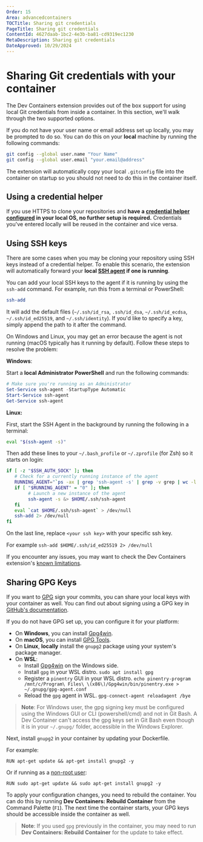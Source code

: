 ```yaml
---
Order: 15
Area: advancedcontainers
TOCTitle: Sharing git credentials
PageTitle: Sharing git credentials
ContentId: 4627daab-1bc2-4e3b-ba81-cd9319ec1230
MetaDescription: Sharing git credentials
DateApproved: 10/29/2024
---
```


# Sharing Git credentials with your container

The Dev Containers extension provides out of the box support for using local Git credentials from inside a container. In this section, we'll walk through the two supported options.

If you do not have your user name or email address set up locally, you may be prompted to do so. You can do this on your **local** machine by running the following commands:

```bash
git config --global user.name "Your Name"
git config --global user.email "your.email@address"
```

The extension will automatically copy your local `.gitconfig` file into the container on startup so you should not need to do this in the container itself.

## Using a credential helper

If you use HTTPS to clone your repositories and **have a [credential helper configured](https://docs.github.com/get-started/getting-started-with-git/caching-your-github-credentials-in-git) in your local OS, no further setup is required.** Credentials you've entered locally will be reused in the container and vice versa.

## Using SSH keys

There are some cases when you may be cloning your repository using SSH keys instead of a credential helper. To enable this scenario, the extension will automatically forward your **local [SSH agent](https://www.ssh.com/ssh/agent) if one is running**.

You can add your local SSH keys to the agent if it is running by using the `ssh-add` command. For example, run this from a terminal or PowerShell:

```bash
ssh-add
```

It will add the default files (`~/.ssh/id_rsa`, `.ssh/id_dsa`, `~/.ssh/id_ecdsa`, `~/.ssh/id_ed25519`, and `~/.ssh/identity`). If you'd like to specify a key, simply append the path to it after the command.

On Windows and Linux, you may get an error because the agent is not running (macOS typically has it running by default). Follow these steps to resolve the problem:

**Windows**:

Start a **local Administrator PowerShell** and run the following commands:

```powershell
# Make sure you're running as an Administrator
Set-Service ssh-agent -StartupType Automatic
Start-Service ssh-agent
Get-Service ssh-agent
```

**Linux:**

First, start the SSH Agent in the background by running the following in a terminal:

```bash
eval "$(ssh-agent -s)"
```

Then add these lines to your `~/.bash_profile` or `~/.zprofile` (for Zsh) so it starts on login:

```bash
if [ -z "$SSH_AUTH_SOCK" ]; then
   # Check for a currently running instance of the agent
   RUNNING_AGENT="`ps -ax | grep 'ssh-agent -s' | grep -v grep | wc -l | tr -d '[:space:]'`"
   if [ "$RUNNING_AGENT" = "0" ]; then
        # Launch a new instance of the agent
        ssh-agent -s &> $HOME/.ssh/ssh-agent
   fi
   eval `cat $HOME/.ssh/ssh-agent` > /dev/null
   ssh-add 2> /dev/null
fi
```

On the last line, replace `<your ssh key>` with your specific ssh key.

For example `ssh-add $HOME/.ssh/id_ed25519 2> /dev/null`

If you encounter any issues, you may want to check the Dev Containers extension's [known limitations](/docs/devcontainers/containers.md#known-limitations).

## Sharing GPG Keys

If you want to [GPG](https://www.gnupg.org/) sign your commits, you can share your local keys with your container as well. You can find out about signing using a GPG key in [GitHub's documentation](https://docs.github.com/authentication/managing-commit-signature-verification).

If you do not have GPG set up, you can configure it for your platform:

* On **Windows**, you can install [Gpg4win](https://www.gpg4win.org/).
* On **macOS**, you can install [GPG Tools](https://gpgtools.org/).
* On **Linux**, **locally** install the `gnupg2` package using your system's package manager.
* On **WSL**:
  * Install [Gpg4win](https://www.gpg4win.org/) on the Windows side.
  * Install `gpg` in your WSL distro. `sudo apt install gpg`
  * Register a `pinentry` GUI in your WSL distro. `echo pinentry-program /mnt/c/Program\ Files\ \(x86\)/Gpg4win/bin/pinentry.exe > ~/.gnupg/gpg-agent.conf`
  * Reload the `gpg` agent in WSL. `gpg-connect-agent reloadagent /bye`

>**Note**: For Windows user, the gpg signing key must be configured using the Windows GUI or CLI (powershell/cmd) and not in Git Bash. A Dev Container can't access the gpg keys set in Git Bash even though it is in your `~/.gnupg/` folder, accessible in the Windows Explorer.

Next, install `gnupg2` in your container by updating your Dockerfile.

For example:

```docker
RUN apt-get update && apt-get install gnupg2 -y
```

Or if running as a [non-root user](/remote/advancedcontainers/add-nonroot-user.md):

```docker
RUN sudo apt-get update && sudo apt-get install gnupg2 -y
```

To apply your configuration changes, you need to rebuild the container. You can do this by running **Dev Containers: Rebuild Container** from the Command Palette (`F1`). The next time the container starts, your GPG keys should be accessible inside the container as well.

>**Note**: If you used `gpg` previously in the container, you may need to run **Dev Containers: Rebuild Container** for the update to take effect.
